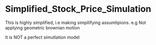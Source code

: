 # Simplified_Stock_Price_Simulation

This is highly simplified, i.e making simpllifying assumtipions.
e.g Not applying geometric brownian motion

It is NOT a perfect simutlation model  

